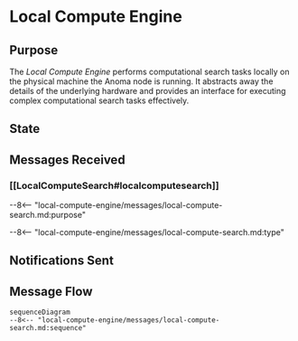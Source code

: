 <div class="engine" markdown>


# Local Compute Engine

## Purpose

<!-- --8<-- [start:purpose] -->

The *Local Compute Engine* performs computational search tasks locally on the physical machine the Anoma node is running.
It abstracts away the details of the underlying hardware and
provides an interface for executing complex computational search tasks effectively.

<!-- --8<-- [end:purpose] -->

## State


## Messages Received

### [[LocalComputeSearch#localcomputesearch]]

--8<-- "local-compute-engine/messages/local-compute-search.md:purpose"

--8<-- "local-compute-engine/messages/local-compute-search.md:type"


## Notifications Sent


## Message Flow


<!-- --8<-- [start:messages] -->
```mermaid
sequenceDiagram
--8<-- "local-compute-engine/messages/local-compute-search.md:sequence"
```
<!-- --8<-- [end:messages] -->

</div>
